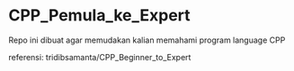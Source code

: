 # CPP_Pemula_ke_Expert
Repo ini dibuat agar memudakan kalian memahami program language CPP

referensi:
tridibsamanta/CPP_Beginner_to_Expert
